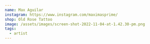 ```yaml
---
name: Max Aguilar
instagram: https://www.instagram.com/maximasprime/
shop: Old Rose Tattoo
image: /assets/images/screen-shot-2022-11-04-at-1.42.30-pm.png
tags:
  - artist
---
```

